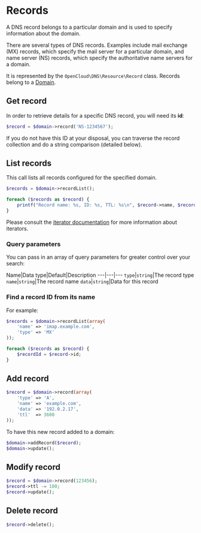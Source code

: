 # Records

A DNS record belongs to a particular domain and is used to specify information about the domain.

There are several types of DNS records. Examples include mail exchange (MX) records, which specify the mail server for a particular domain, and name server (NS) records, which specify the authoritative name servers for a domain.

It is represented by the `OpenCloud\DNS\Resource\Record` class. Records belong to a [Domain](Domains.md).

## Get record

In order to retrieve details for a specific DNS record, you will need its **id**:

```php
$record = $domain->record('NS-1234567');
```

If you do not have this ID at your disposal, you can traverse the record collection and do a string comparison (detailed below).

## List records

This call lists all records configured for the specified domain.

```php
$records = $domain->recordList();

foreach ($records as $record) {
    printf("Record name: %s, ID: %s, TTL: %s\n", $record->name, $record->id, $record->ttl);
}
```

Please consult the [iterator documentation](docs/userguide/Iterators.md) for more information about iterators.

### Query parameters

You can pass in an array of query parameters for greater control over your search:

Name|Data type|Default|Description
---|---|---
`type`|`string`|The record type
`name`|`string`|The record name
`data`|`string`|Data for this record

### Find a record ID from its name

For example:

```php
$records = $domain->recordList(array(
    'name' => 'imap.example.com',
    'type' => 'MX'
));

foreach ($records as $record) {
    $recordId = $record->id;
}
```

## Add record

```php
$record = $domain->record(array(
    'type' => 'A',
    'name' => 'example.com',
    'data' => '192.0.2.17',
    'ttl'  => 3600
));
```

To have this new record added to a domain:

```php
$domain->addRecord($record);
$domain->update();
```

## Modify record

```php
$record = $domain->record(123456);
$record->ttl -= 100;
$record->update();
```

## Delete record

```php
$record->delete();
```
